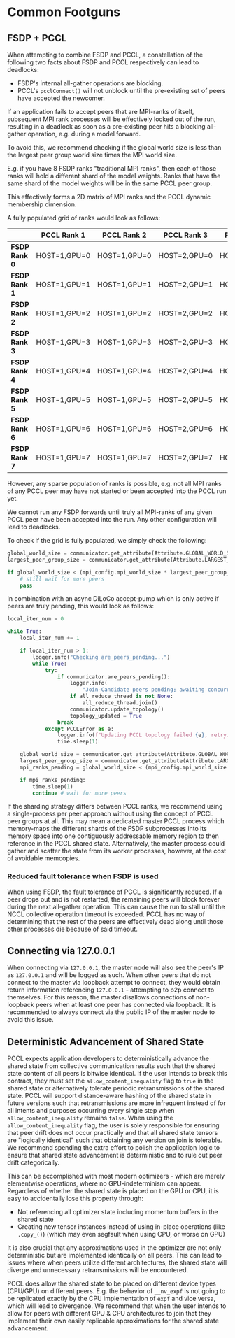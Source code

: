 # Common Footguns

## FSDP + PCCL

When attempting to combine FSDP and PCCL, a constellation of the following two facts about
FSDP and PCCL respectively can lead to deadlocks:

- FSDP's internal all-gather operations are blocking.
- PCCL's `pcclConnect()` will not unblock until the pre-existing set of peers have accepted the newcomer.

If an application fails to accept peers that are MPI-ranks of itself, subsequent MPI rank processes
will be effectively locked out of the run, resulting in a deadlock as soon as a pre-existing peer
hits a blocking all-gather operation, e.g. during a model forward.

To avoid this, we recommend checking if the global world size is less than the largest peer group world size times the
MPI world size.

E.g. if you have 8 FSDP ranks "traditional MPI ranks", then each of those ranks will hold a different shard of the model
weights.
Ranks that have the same shard of the model weights will be in the same PCCL peer group.

This effectively forms a 2D matrix of MPI ranks and the PCCL dynamic membership dimension.

A fully populated grid of ranks would look as follows:

|                 | **PCCL Rank 1** | **PCCL Rank 2** | **PCCL Rank 3** | **PCCL Rank 4** |
|-----------------|-----------------|-----------------|-----------------|-----------------|
| **FSDP Rank 0** | HOST=1,GPU=0    | HOST=1,GPU=0    | HOST=2,GPU=0    | HOST=3,GPU=0    |
| **FSDP Rank 1** | HOST=1,GPU=1    | HOST=1,GPU=1    | HOST=2,GPU=1    | HOST=3,GPU=1    |
| **FSDP Rank 2** | HOST=1,GPU=2    | HOST=1,GPU=2    | HOST=2,GPU=2    | HOST=3,GPU=2    |
| **FSDP Rank 3** | HOST=1,GPU=3    | HOST=1,GPU=3    | HOST=2,GPU=3    | HOST=3,GPU=3    |
| **FSDP Rank 4** | HOST=1,GPU=4    | HOST=1,GPU=4    | HOST=2,GPU=4    | HOST=3,GPU=4    |
| **FSDP Rank 5** | HOST=1,GPU=5    | HOST=1,GPU=5    | HOST=2,GPU=5    | HOST=3,GPU=5    |
| **FSDP Rank 6** | HOST=1,GPU=6    | HOST=1,GPU=6    | HOST=2,GPU=6    | HOST=3,GPU=6    |
| **FSDP Rank 7** | HOST=1,GPU=7    | HOST=1,GPU=7    | HOST=2,GPU=7    | HOST=3,GPU=7    |

However, any sparse population of ranks is possible, e.g. not all MPI ranks of any PCCL peer may have not started or
been accepted into
the PCCL run yet.

We cannot run any FSDP forwards until truly all MPI-ranks of any given PCCL peer have been accepted into the run.
Any other configuration will lead to deadlocks.

To check if the grid is fully populated, we simply check the following:

```python
global_world_size = communicator.get_attribute(Attribute.GLOBAL_WORLD_SIZE)
largest_peer_group_size = communicator.get_attribute(Attribute.LARGEST_PEER_GROUP_WORLD_SIZE)

if global_world_size < (mpi_config.mpi_world_size * largest_peer_group_size):
    # still wait for more peers
    pass
```

In combination with an async DiLoCo accept-pump which is only active if peers are truly pending, this would look as
follows:

```python
local_iter_num = 0

while True:
    local_iter_num += 1

    if local_iter_num > 1:
        logger.info("Checking are_peers_pending...")
        while True:
            try:
                if communicator.are_peers_pending():
                    logger.info(
                        "Join-Candidate peers pending; awaiting concurrent collective operations to accept new peers...")
                    if all_reduce_thread is not None:
                        all_reduce_thread.join()
                    communicator.update_topology()
                    topology_updated = True
                break
            except PCCLError as e:
                logger.info(f"Updating PCCL topology failed {e}, retrying...")
                time.sleep(1)

    global_world_size = communicator.get_attribute(Attribute.GLOBAL_WORLD_SIZE)  # obtain global world-size after join
    largest_peer_group_size = communicator.get_attribute(Attribute.LARGEST_PEER_GROUP_WORLD_SIZE)
    mpi_ranks_pending = global_world_size < (mpi_config.mpi_world_size * largest_peer_group_size)

    if mpi_ranks_pending:
        time.sleep(1)
        continue # wait for more peers
```

If the sharding strategy differs between PCCL ranks, we recommend using a single-process per peer approach without using
the concept of PCCL peer groups at all.
This may mean a dedicated master PCCL process which memory-maps the different shards of the FSDP subprocesses into its
memory space
into one contiguously addressable memory region to then reference in the PCCL shared state. Alternatively, the master
process could gather and scatter the state from its worker processes, however, at the cost of avoidable memcopies.

### Reduced fault tolerance when FSDP is used

When using FSDP, the fault tolerance of PCCL is significantly reduced. If a peer drops out and is not restarted,
the remaining peers will block forever during the next all-gather operation.
This can cause the run to stall until the NCCL collective operation timeout is exceeded.
PCCL has no way of determining that the rest of the peers are effectively
dead along until those other processes die because of said timeout.


## Connecting via 127.0.0.1
When connecting via `127.0.0.1`, the master node will also see the peer's IP as `127.0.0.1` and will be logged as such.
When other peers that do not connect to the master via loopback attempt to connect, they would obtain return information
referencing `127.0.0.1` - attempting to p2p connect to themselves.
For this reason, the master disallows connections of non-loopback peers when at least one peer has connected via loopback.
It is recommended to always connect via the public IP of the master node to avoid this issue.

## Deterministic Advancement of Shared State
PCCL expects application developers to deterministically advance the shared state from collective communication results such that the shared state content
of all peers is bitwise identical.
If the user intends to break this contract, they must set the `allow_content_inequality` flag to `true` in the shared state
or alternatively tolerate periodic retransmissions of the shared state.
PCCL will support distance-aware hashing of the shared state in future versions such that retransmissions
are more infrequent instead of for all intents and purposes occurring every single step when `allow_content_inequality` remains `false`.
When using the `allow_content_inequality` flag, the user is solely responsible for ensuring that peer drift does not occur practically
and that all shared state tensors are "logically identical" such that obtaining any version on join is tolerable.
We recommend spending the extra effort to polish the application logic to ensure that shared state advancement is deterministic
and to rule out peer drift categorically.

This can be accomplished with most modern optimizers - which are merely elementwise operations, where no GPU-indeterminism can appear.
Regardless of whether the shared state is placed on the GPU or CPU, it is easy to accidentally lose this property through:

- Not referencing all optimizer state including momentum buffers in the shared state
- Creating new tensor instances instead of using in-place operations (like `.copy_()`) (which may even segfault when using CPU, or worse on GPU)

It is also crucial that any approximations used in the optimizer are not only deterministic but are implemented identically on all peers.
This can lead to issues where when peers utilize different architectures, the shared state will diverge and unnecessary retransmissions will be encountered.

PCCL does allow the shared state to be placed on different device types (CPU/GPU) on different peers.
E.g. the behavior of `__nv_expf` is not going to be replicated exactly by the CPU implementation of `expf` and vice versa, which will lead to divergence.
We recommend that when the user intends to allow for peers with different GPU & CPU architectures to join that they implement their own easily replicable approximations for the shared state advancement.
